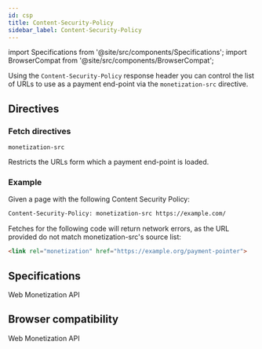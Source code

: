 ```yaml
---
id: csp
title: Content-Security-Policy
sidebar_label: Content-Security-Policy
---
```

import Specifications from '@site/src/components/Specifications';
import BrowserCompat from '@site/src/components/BrowserCompat';

Using the `Content-Security-Policy` response header you can control the list of URLs to use as a payment end-point via the `monetization-src` directive. 

## Directives
### Fetch directives
`monetization-src` 

Restricts the URLs form which a payment end-point is loaded.

### Example
Given a page with the following Content Security Policy:

```html
Content-Security-Policy: monetization-src https://example.com/
```


Fetches for the following code will return network errors, as the URL provided do not match monetization-src's source list:

```html
<link rel="monetization" href="https://example.org/payment-pointer">
```


## Specifications
<Specifications link="content-security-policy">Web Monetization API</Specifications>

## Browser compatibility
<BrowserCompat data="csp.json">Web Monetization API</BrowserCompat>
